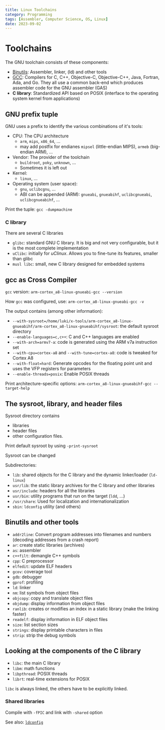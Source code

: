 ```yaml
---
title: Linux Toolchains
category: Programming
tags: [Assembler, Computer Science, OS, Linux]
date: 2023-09-02
---
```

# Toolchains


The GNU toolchain consists of these components:

- [Binutils](http://www.gnu.org/software/binutils/): Assembler, linker, (ld) and other tools
- [GCC](http://gcc.gnu.org/): Compilers for C, C++, Objective-C, Objective-C++, Java, Fortran, Ada, and Go. They all use a common back-end which produces assembler code for the GNU assembler (GAS)
- **C library**: Standardized API based on POSIX (interface to the operating system kernel from applications)

## GNU prefix tuple

GNU uses a prefix to identify the various combinations of it's tools:

- CPU: The CPU architecture
    - `arm`, `mips`, `x86_64`, ...
    - may add postfix for endianes `mipsel` (little-endian MIPS), `armeb` (big-endian ARM), ...
- Vendor: The provider of the toolchain
    - `buildroot`, `poky`, `unknown`, ...
    - Sometimes it is left out
- Kernel:
    - `linux`, ...
- Operating system (user space):
    - `gnu`, `uclibcgnu`, ...
    - ABI can be appended (ARM): `gnueabi`, `gnueabihf`, `uclibcgnueabi`, `uclibcgnueabihf`, ...

Print the tuple: `gcc -dumpmachine`

### C library

There are several C libraries

- `glibc`: standard GNU C library. It is big and not very configurable, but it is the most complete implementation
- `uClibc`: initially for *uClinux*. Allows you to fine-tune its features, smaller than glibc
- `musl libc`: small, new C library designed for embedded systems


## gcc as Cross Compiler

`gcc` version: `arm-cortex_a8-linux-gnueabi-gcc --version`

How `gcc` was configured, use: `arm-cortex_a8-linux-gnueabi-gcc -v`

The output contains (among other information):

- `--with-sysroot=/home/luki/x-tools/arm-cortex_a8-linux-gnueabihf/arm-cortex_a8-linux-gnueabihf/sysroot`: the default sysroot directory
- `--enable-languages=c,c++`: C and C++ languages are enabled
- `--with-arch=armv7-a`: code is generated using the ARM v7a instruction set
- `--with-cpu=cortex-a8` and `--with-tune=cortex-a8`: code is tweaked for Cortex A8
- `--with-float=hard`: Generate opcodes for the floating point unit and uses the VFP registers for parameters
- `--enable-threads=posix`: Enable POSIX threads

Print architecture-specific options: `arm-cortex_a8-linux-gnueabihf-gcc --target-help`

## The sysroot, library, and header files

Sysroot directory contains

- libraries
- header files
- other configuration files.

Print default sysroot by using `-print-sysroot`

Sysroot can be changed

Subdirectories:

- `lib`: shared objects for the C library and the dynamic linker/loader (`ld-linux`)
- `usr/lib`: the static library archives for the C library and other libraries
- `usr/include`: headers for all the libraries
- `usr/bin`: utility programs that run on the target (`ldd`, ...)
- `/usr/share`: Used for localization and internationalization
- `sbin`: `ldconfig` utility (and others)

## Binutils and other tools

- `addr2line`: Convert program addresses into filenames and numbers (decoding addresses from a crash report)
- `ar`: create static libraries (archives)
- `as`: assembler
- `c++filt`: demangle C++ symbols
- `cpp`: C preprocessor
- `elfedit`: update ELF headers
- `gcov`: coverage tool
- `gdb`: debugger
- `gprof`: profiling
- `ld`: linker
- `nm`: list symbols from object files
- `objcopy`: copy and translate object files
- `objdump`: display information from object files
- `ranlib`: creates or modifies an index in a static library (make the linking faster)
- `readelf`: display information in ELF object files
- `size`: list section sizes
- `strings`: display printable characters in files
- `strip`: strip the debug symbols

## Looking at the components of the C library


- `libc`: the main C library
- `libm`: math functions
- `libpthread`: POSIX threads
- `librt`: real-time extensions for POSIX

`libc` is always linked, the others have to be explicitly linked.


### Shared libraries

Compile with `-fPIC` and link with `-shared` option

See also: [`ldconfig`](http://man7.org/linux/man-pages/man8/ldconfig.8.html)
